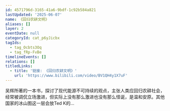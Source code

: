 ```yaml
---
id: 4571796d-3165-41a6-9bdf-1c92b584a821
lastUpdated: '2025-06-07'
name: 《回归农耕文明》
aliases: []
layer: 2
eventDate: null
categoryId: cat_p6yJicbx
tagIds:
  - tag_Ocbts3Oq
  - tag_fRp-FvBe
timelineEvents: []
relations: []
titledLinks:
  - title: '链接: 《回归农耕文明》'
    url: 'https://www.bilibili.com/video/BV1QH4y1X7uF'
---
```

吴辉所著的一本书，探讨了现代能源不可持续的观点，主张人类应回归农耕社会，经常被调侃立场激进，但实际上没有那么激进也没有那么怪诞，是温和安原。其他国家的冰山图这一层会放Ted K的…
